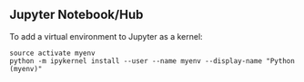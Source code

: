 ## Jupyter Notebook/Hub
To add a virtual environment to Jupyter as a kernel:
```
source activate myenv
python -m ipykernel install --user --name myenv --display-name "Python (myenv)"
```
